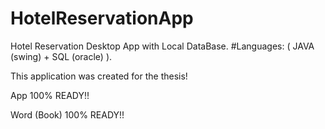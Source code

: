 # HotelReservationApp
Hotel Reservation Desktop App with Local DataBase. #Languages: ( JAVA (swing) + SQL (oracle) ).

This application was created for the thesis!

App 100% READY!!

Word (Book) 100% READY!!
